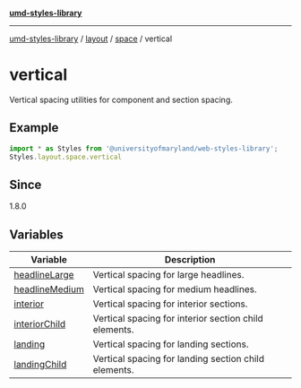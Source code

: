 [**umd-styles-library**](../../../../../README.md)

***

[umd-styles-library](../../../../../modules.md) / [layout](../../../../README.md) / [space](../../README.md) / vertical

# vertical

Vertical spacing utilities for component and section spacing.

## Example

```typescript
import * as Styles from '@universityofmaryland/web-styles-library';
Styles.layout.space.vertical
```

## Since

1.8.0

## Variables

| Variable | Description |
| ------ | ------ |
| [headlineLarge](variables/headlineLarge.md) | Vertical spacing for large headlines. |
| [headlineMedium](variables/headlineMedium.md) | Vertical spacing for medium headlines. |
| [interior](variables/interior.md) | Vertical spacing for interior sections. |
| [interiorChild](variables/interiorChild.md) | Vertical spacing for interior section child elements. |
| [landing](variables/landing.md) | Vertical spacing for landing sections. |
| [landingChild](variables/landingChild.md) | Vertical spacing for landing section child elements. |
